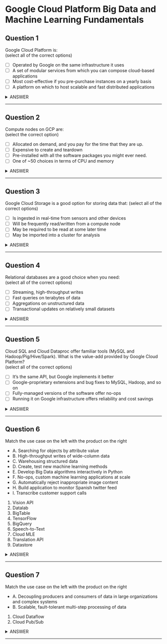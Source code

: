 # Google Cloud Platform Big Data and Machine Learning Fundamentals

## Question 1
Google Cloud Platform is:  
(select all of the correct options)

- [ ] Operated by Google on the same infrastructure it uses
- [ ] A set of modular services from which you can compose cloud-based applications
- [ ] Most cost-effective if you pre-purchase instances on a yearly basis
- [ ] A platform on which to host scalable and fast distributed applications

<details><summary>ANSWER</summary>

- [x] Operated by Google on the same infrastructure it uses
- [x] A set of modular services from which you can compose cloud-based applications
- [ ] ~~Most cost-effective if you pre-purchase instances on a yearly basis~~
- [x] A platform on which to host scalable and fast distributed applications

</details>

---

## Question 2
Compute nodes on GCP are:  
(select the correct option)

- [ ] Allocated on demand, and you pay for the time that they are up.
- [ ] Expensive to create and teardown
- [ ] Pre-installed with all the software packages you might ever need.
- [ ] One of ~50 choices in terms of CPU and memory

<details><summary>ANSWER</summary>

- [x] Allocated on demand, and you pay for the time that they are up.
- [ ] ~~Expensive to create and teardown~~
- [ ] ~~Pre-installed with all the software packages you might ever need.~~
- [ ] ~~One of 50 choices in terms of CPU and memory~~

</details>

---

## Question 3
Google Cloud Storage is a good option for storing data that:
(select all of the correct options)

- [ ] Is ingested in real-time from sensors and other devices
- [ ] Will be frequently read/written from a compute node
- [ ] May be required to be read at some later time
- [ ] May be imported into a cluster for analysis

<details><summary>ANSWER</summary>

- [ ] ~~Is ingested in real-time from sensors and other devices~~
- [ ] ~~Will be frequently read/written from a compute node~~
- [x] May be required to be read at some later time
- [x] May be imported into a cluster for analysis

</details>

---

## Question 4
Relational databases are a good choice when you need:  
(select all of the correct options)

- [ ] Streaming, high-throughput writes
- [ ] Fast queries on terabytes of data
- [ ] Aggregations on unstructured data
- [ ] Transactional updates on relatively small datasets

<details><summary>ANSWER</summary>

- [ ] ~~Streaming, high-throughput writes~~
- [ ] ~~Fast queries on terabytes of data~~
- [ ] ~~Aggregations on unstructured data~~
- [x] Transactional updates on relatively small datasets

</details>

---

## Question 5
Cloud SQL and Cloud Dataproc offer familiar tools (MySQL and
Hadoop/Pig/Hive/Spark). What is the value-add provided by Google Cloud
Platform?  
(select all of the correct options)

- [ ] It’s the same API, but Google implements it better
- [ ] Google-proprietary extensions and bug fixes to MySQL, Hadoop, and so on
- [ ] Fully-managed versions of the software offer no-ops
- [ ] Running it on Google infrastructure offers reliability and cost savings

<details><summary>ANSWER</summary>

- [ ] ~~It’s the same API, but Google implements it better~~
- [ ] ~~Google-proprietary extensions and bug fixes to MySQL, Hadoop, and so on~~
- [x] Fully-managed versions of the software offer no-ops
- [x] Running it on Google infrastructure offers reliability and cost savings

</details>

---

## Question 6
Match the use case on the left with the product on the right

- A. Searching for objects by attribute value  
- B. High-throughput writes of wide-column data  
- C. Warehousing structured data  
- D. Create, test new machine learning methods  
- E. Develop Big Data algorithms interactively in Python  
- F. No-ops, custom machine learning applications at scale  
- G. Automatically reject inappropriate image content  
- H. Build application to monitor Spanish twitter feed  
- I. Transcribe customer support calls  

1. Vision API
2. Datalab
3. BigTable
4. TensorFlow
5. BigQuery
6. Speech-to-Text
7. Cloud MLE
8. Translation API
9. Datastore

<details><summary>ANSWER</summary>

- `9. Datastore` A. Searching for objects by attribute value  
- `3. BigTable` B. High-throughput writes of wide-column data  
- `5. BigQuery` C. Warehousing structured data  
- `4. TensorFlow` D. Create, test new machine learning methods  
- `2. Datalab` E. Develop Big Data algorithms interactively in Python  
- `7. Cloud MLE` F. No-ops, custom machine learning applications at scale  
- `1. Vision API`G. Automatically reject inappropriate image content  
- `8. Translation API` H. Build application to monitor Spanish twitter feed  
- `6. Speech-to-Text` I. Transcribe customer support calls  

</details>

---

## Question 7
Match the use case on the left with the product on the right

- A. Decoupling producers and consumers of data in large organizations and complex systems
- B. Scalable, fault-tolerant multi-step processing of data

1. Cloud Dataflow
2. Cloud Pub/Sub

<details><summary>ANSWER</summary>

- `2. Cloud Pub/Sub` A. Decoupling producers and consumers of data in large organizations and complex systems
- `1. Cloud Dataflow` B. Scalable, fault-tolerant multi-step processing of data

</details>

---